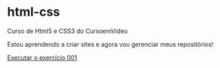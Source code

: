 # html-css
 Curso de Html5 e CSS3 do CursoemVideo

 Estou aprendendo a criar sites e agora vou gerenciar meus repositórios!

<a href="html://andersoncosta17.github.io/html-css/exercisios/ex001/index.html">Executar o exercício 001</a>